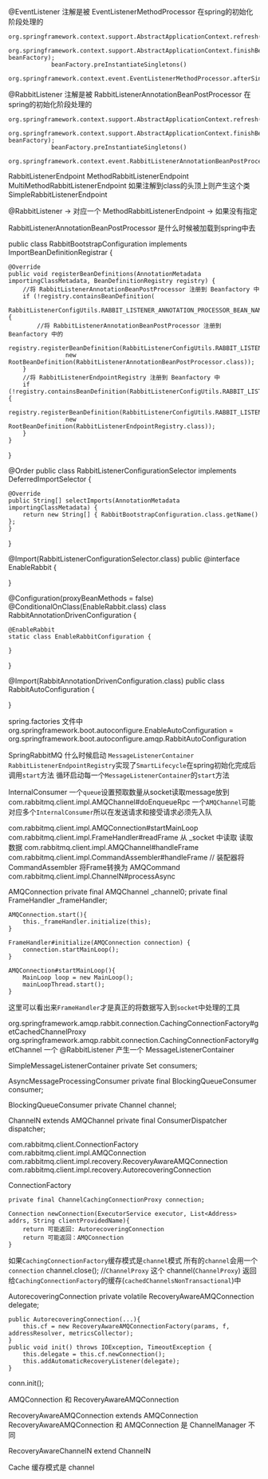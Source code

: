 @EventListener 注解是被 EventListenerMethodProcessor 在spring的初始化阶段处理的

```
org.springframework.context.support.AbstractApplicationContext.refresh();
        org.springframework.context.support.AbstractApplicationContext.finishBeanFactoryInitialization(ConfigurableListableBeanFactory beanFactory);
            beanFactory.preInstantiateSingletons()
                org.springframework.context.event.EventListenerMethodProcessor.afterSingletonsInstantiated()
```

@RabbitListener 注解是被 RabbitListenerAnnotationBeanPostProcessor 在spring的初始化阶段处理的

```
org.springframework.context.support.AbstractApplicationContext.refresh();
        org.springframework.context.support.AbstractApplicationContext.finishBeanFactoryInitialization(ConfigurableListableBeanFactory beanFactory);
            beanFactory.preInstantiateSingletons()
                org.springframework.context.event.RabbitListenerAnnotationBeanPostProcessor.afterSingletonsInstantiated()
```

RabbitListenerEndpoint 
    MethodRabbitListenerEndpoint 
    MultiMethodRabbitListenerEndpoint 如果注解到class的头顶上则产生这个类
    SimpleRabbitListenerEndpoint

@RabbitListener -> 对应一个 MethodRabbitListenerEndpoint -> 如果没有指定

RabbitListenerAnnotationBeanPostProcessor 是什么时候被加载到spring中去

public class RabbitBootstrapConfiguration implements ImportBeanDefinitionRegistrar {

	@Override
	public void registerBeanDefinitions(AnnotationMetadata importingClassMetadata, BeanDefinitionRegistry registry) {
        //将 RabbitListenerAnnotationBeanPostProcessor 注册到 Beanfactory 中
		if (!registry.containsBeanDefinition(
				RabbitListenerConfigUtils.RABBIT_LISTENER_ANNOTATION_PROCESSOR_BEAN_NAME)) {
            //将 RabbitListenerAnnotationBeanPostProcessor 注册到 Beanfactory 中的
			registry.registerBeanDefinition(RabbitListenerConfigUtils.RABBIT_LISTENER_ANNOTATION_PROCESSOR_BEAN_NAME,
					new RootBeanDefinition(RabbitListenerAnnotationBeanPostProcessor.class));
		}
        //将 RabbitListenerEndpointRegistry 注册到 Beanfactory 中
		if (!registry.containsBeanDefinition(RabbitListenerConfigUtils.RABBIT_LISTENER_ENDPOINT_REGISTRY_BEAN_NAME)) {
			registry.registerBeanDefinition(RabbitListenerConfigUtils.RABBIT_LISTENER_ENDPOINT_REGISTRY_BEAN_NAME,
					new RootBeanDefinition(RabbitListenerEndpointRegistry.class));
		}
	}

}

@Order 
public class RabbitListenerConfigurationSelector implements DeferredImportSelector {

	@Override
	public String[] selectImports(AnnotationMetadata importingClassMetadata) {
		return new String[] { RabbitBootstrapConfiguration.class.getName() };
	}

}

@Import(RabbitListenerConfigurationSelector.class)
public @interface EnableRabbit {

}

@Configuration(proxyBeanMethods = false)
@ConditionalOnClass(EnableRabbit.class)
class RabbitAnnotationDrivenConfiguration {

	@EnableRabbit
	static class EnableRabbitConfiguration {

	}

}

@Import(RabbitAnnotationDrivenConfiguration.class)
public class RabbitAutoConfiguration {

}

spring.factories 文件中
    org.springframework.boot.autoconfigure.EnableAutoConfiguration = org.springframework.boot.autoconfigure.amqp.RabbitAutoConfiguration

SpringRabbitMQ 什么时候启动 `MessageListenerContainer`
    `RabbitListenerEndpointRegistry`实现了`SmartLifecycle`在spring初始化完成后调用`start`方法 循环启动每一个`MessageListenerContainer`的`start`方法

InternalConsumer 一个`queue`设置预取数量从socket读取message放到
com.rabbitmq.client.impl.AMQChannel#doEnqueueRpc
    一个`AMQChannel`可能对应多个`InternalConsumer`所以在发送请求和接受请求必须先入队



com.rabbitmq.client.impl.AMQConnection#startMainLoop
    com.rabbitmq.client.impl.FrameHandler#readFrame 从 _socket 中读取 读取数据
    com.rabbitmq.client.impl.AMQChannel#handleFrame
        com.rabbitmq.client.impl.CommandAssembler#handleFrame
        // 装配器将 CommandAssembler 将Frame转换为 AMQCommand
    com.rabbitmq.client.impl.ChannelN#processAsync




AMQConnection
    private final AMQChannel _channel0;
    private final FrameHandler _frameHandler;

    AMQConnection.start(){
        this._frameHandler.initialize(this);
    }

    FrameHandler#initialize(AMQConnection connection) {
        connection.startMainLoop();
    }
    
    AMQConnection#startMainLoop(){
        MainLoop loop = new MainLoop();
        mainLoopThread.start();
    }

这里可以看出来`FrameHandler`才是真正的将数据写入到`socket`中处理的工具


org.springframework.amqp.rabbit.connection.CachingConnectionFactory#getCachedChannelProxy
org.springframework.amqp.rabbit.connection.CachingConnectionFactory#getChannel
一个 @RabbitListener 产生一个 MessageListenerContainer

SimpleMessageListenerContainer
    private Set<BlockingQueueConsumer> consumers;


AsyncMessageProcessingConsumer
    private final BlockingQueueConsumer consumer;


BlockingQueueConsumer
    private Channel channel;

ChannelN extends AMQChannel
    private final ConsumerDispatcher dispatcher;


com.rabbitmq.client.ConnectionFactory
com.rabbitmq.client.impl.AMQConnection
com.rabbitmq.client.impl.recovery.RecoveryAwareAMQConnection
com.rabbitmq.client.impl.recovery.AutorecoveringConnection

ConnectionFactory
    
    private final ChannelCachingConnectionProxy connection;
    
    Connection newConnection(ExecutorService executor, List<Address> addrs, String clientProvidedName){
        return 可能返回: AutorecoveringConnection
        return 可能返回：AMQConnection
    }


如果`CachingConnectionFactory`缓存模式是`channel`模式 所有的`channel`会用一个`connection`
    channel.close(); //`ChannelProxy` 这个 channel(`ChannelProxy`) 返回给`CachingConnectionFactory`的缓存(`cachedChannelsNonTransactional`)中


AutorecoveringConnection
    private volatile RecoveryAwareAMQConnection delegate;
    
    public AutorecoveringConnection(...){
        this.cf = new RecoveryAwareAMQConnectionFactory(params, f, addressResolver, metricsCollector);
    }
    public void init() throws IOException, TimeoutException {
        this.delegate = this.cf.newConnection();
        this.addAutomaticRecoveryListener(delegate);
    }
   
conn.init();


AMQConnection 和 RecoveryAwareAMQConnection

RecoveryAwareAMQConnection extends AMQConnection   
RecoveryAwareAMQConnection 和 AMQConnection 是 ChannelManager 不同


RecoveryAwareChannelN extend ChannelN


Cache 缓存模式是 channel
